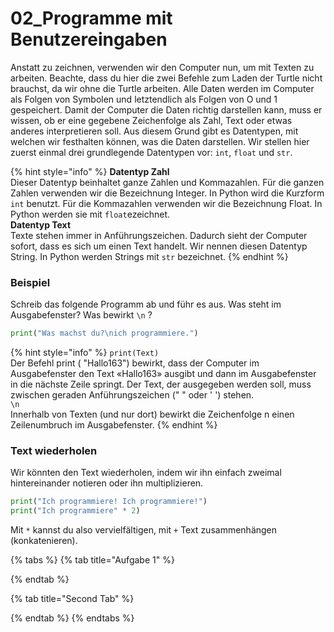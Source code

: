 # 02\_Programme mit Benutzereingaben

Anstatt zu zeichnen, verwenden wir den Computer nun, um mit Texten zu arbeiten. Beachte, dass du hier die zwei Befehle zum Laden der Turtle nicht brauchst, da wir ohne die Turtle arbeiten. Alle Daten werden im Computer als Folgen von Symbolen und letztendlich als Folgen von O und 1 gespeichert. Damit der Computer die Daten richtig darstellen kann, muss er wissen, ob er eine gegebene Zeichenfolge als Zahl, Text oder etwas anderes interpretieren soll. Aus diesem Grund gibt es Datentypen, mit welchen wir festhalten können, was die Daten darstellen. Wir stellen hier zuerst einmal drei grundlegende Datentypen vor: `int`, `float` und `str`.

{% hint style="info" %}
**Datentyp Zahl**  
Dieser Datentyp beinhaltet ganze Zahlen und Kommazahlen. Für die ganzen Zahlen verwenden wir die Bezeichnung Integer. In Python wird die Kurz­form `int` benutzt. Für die Kommazahlen verwenden wir die Bezeichnung Float. In Python werden sie mit `float`ezeichnet.   
**Datentyp Text**  
Texte stehen immer in Anführungszeichen. Dadurch sieht der Computer sofort, dass es sich um einen Text handelt. Wir nennen diesen Datentyp String. In Python werden Strings mit `str` bezeichnet.
{% endhint %}

### Beispiel

Schreib das folgende Programm ab und führ es aus. Was steht im Ausgabefenster? Was bewirkt `\n` ?

```python
print("Was machst du?\nich programmiere.")
```

{% hint style="info" %}
`print(Text)`  
Der Befehl print \( "Hallo163"\) bewirkt, dass der Computer im Ausgabefenster den Text «Hallo163» ausgibt und dann im Ausgabefenster in die nächste Zeile springt. Der Text, der ausgegeben werden soll, muss zwischen geraden Anführungszeichen \(" " oder ' '\) stehen.  
`\n`  
Innerhalb von Texten \(und nur dort\) bewirkt die Zeichenfolge  n einen Zeilenumbruch im Ausgabefenster.
{% endhint %}

### Text wiederholen

Wir könnten den Text wiederholen, indem wir ihn einfach zweimal hintereinander notieren oder ihn multiplizieren.

```python
print("Ich programmiere! Ich programmiere!") 
print("Ich programmiere" * 2)
```

Mit `*` kannst du also vervielfältigen, mit `+` Text zusammenhängen \(konkatenieren\).

{% tabs %}
{% tab title="Aufgabe 1" %}

{% endtab %}

{% tab title="Second Tab" %}

{% endtab %}
{% endtabs %}

